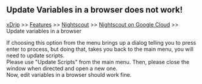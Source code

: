## Update Variables in a browser does not work!
[xDrip](../../README.md) >> [Features](../Features_page) >> [Nightscout](../Nightscout_page) >> [Nightscout on Google Cloud](./GoogleCloud) >> Update variables in a browser  
  
If choosing this option from the menu brings up a dialog telling you to press enter to process, but doing that, takes you back to the main menu, you will need to update scripts.  
Please use "Update Scripts" from the main menu.  Then, please close the window when directed and open a new one.  
Now, edit variables in a browser should work fine.  
